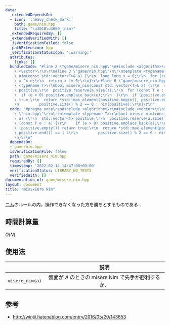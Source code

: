 ```yaml
---
data:
  _extendedDependsOn:
  - icon: ':heavy_check_mark:'
    path: game/nim.hpp
    title: "\u30CB\u30E0 (nim)"
  _extendedRequiredBy: []
  _extendedVerifiedWith: []
  _isVerificationFailed: false
  _pathExtension: hpp
  _verificationStatusIcon: ':warning:'
  attributes:
    links: []
  bundledCode: "#line 2 \"game/misere_nim.hpp\"\n#include <algorithm>\r\n#include\
    \ <vector>\r\n\r\n#line 3 \"game/nim.hpp\"\n\r\ntemplate <typename T>\r\nbool\
    \ nim(const std::vector<T>& a) {\r\n  long long x = 0;\r\n  for (const T e : a)\
    \ x ^= e;\r\n  return x != 0;\r\n}\r\n#line 6 \"game/misere_nim.hpp\"\n\r\ntemplate\
    \ <typename T>\r\nbool misere_nim(const std::vector<T>& a) {\r\n  std::vector<T>\
    \ positive;\r\n  positive.reserve(a.size());\r\n  for (const T e : a) {\r\n  \
    \  if (e > 0) positive.emplace_back(e);\r\n  }\r\n  if (positive.empty()) return\
    \ true;\r\n  return *std::max_element(positive.begin(), positive.end()) == 1 ?\r\
    \n         positive.size() % 2 == 0 : nim(positive);\r\n}\r\n"
  code: "#pragma once\r\n#include <algorithm>\r\n#include <vector>\r\n\r\n#include\
    \ \"nim.hpp\"\r\n\r\ntemplate <typename T>\r\nbool misere_nim(const std::vector<T>&\
    \ a) {\r\n  std::vector<T> positive;\r\n  positive.reserve(a.size());\r\n  for\
    \ (const T e : a) {\r\n    if (e > 0) positive.emplace_back(e);\r\n  }\r\n  if\
    \ (positive.empty()) return true;\r\n  return *std::max_element(positive.begin(),\
    \ positive.end()) == 1 ?\r\n         positive.size() % 2 == 0 : nim(positive);\r\
    \n}\r\n"
  dependsOn:
  - game/nim.hpp
  isVerificationFile: false
  path: game/misere_nim.hpp
  requiredBy: []
  timestamp: '2022-02-14 14:47:00+09:00'
  verificationStatus: LIBRARY_NO_TESTS
  verifiedWith: []
documentation_of: game/misere_nim.hpp
layout: document
title: "mis\xE8re Nim"
---
```


[ニム](nim.md)のルールの内，操作できなくなった方を勝ちとするものである．


## 時間計算量

$O(N)$


## 使用法

||説明|
|:--:|:--:|
|`misere_nim(a)`|盤面が $A$ のときの misère Nim で先手が勝利するか．|


## 参考

- http://winjii.hatenablog.com/entry/2016/05/29/143653
